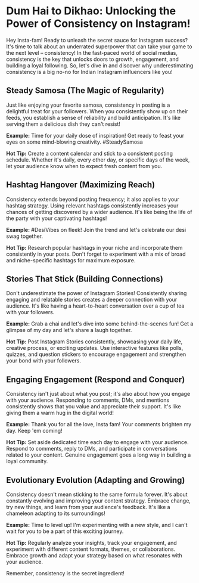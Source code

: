 # Dum Hai to Dikhao: Unlocking the Power of Consistency on Instagram!

Hey Insta-fam! Ready to unleash the secret sauce for Instagram success? It's time to talk about an underrated superpower that can take your game to the next level – consistency! In the fast-paced world of social medias, consistency is the key that unlocks doors to growth, engagement, and building a loyal following. So, let's dive in and discover why underestimating consistency is a big no-no for Indian Instagram influencers like you!

## Steady Samosa (The Magic of Regularity)

Just like enjoying your favorite samosa, consistency in posting is a delightful treat for your followers. When you consistently show up on their feeds, you establish a sense of reliability and build anticipation. It's like serving them a delicious dish they can't resist!

**Example:** Time for your daily dose of inspiration! Get ready to feast your eyes on some mind-blowing creativity. #SteadySamosa

**Hot Tip:** Create a content calendar and stick to a consistent posting schedule. Whether it's daily, every other day, or specific days of the week, let your audience know when to expect fresh content from you.

## Hashtag Hangover (Maximizing Reach)

Consistency extends beyond posting frequency; it also applies to your hashtag strategy. Using relevant hashtags consistently increases your chances of getting discovered by a wider audience. It's like being the life of the party with your captivating hashtags!

**Example:** #DesiVibes on fleek! Join the trend and let's celebrate our desi swag together.

**Hot Tip:** Research popular hashtags in your niche and incorporate them consistently in your posts. Don't forget to experiment with a mix of broad and niche-specific hashtags for maximum exposure.

## Stories That Stick (Building Connections)

Don't underestimate the power of Instagram Stories! Consistently sharing engaging and relatable stories creates a deeper connection with your audience. It's like having a heart-to-heart conversation over a cup of tea with your followers.

**Example:** Grab a chai and let's dive into some behind-the-scenes fun! Get a glimpse of my day and let's share a laugh together.

**Hot Tip:** Post Instagram Stories consistently, showcasing your daily life, creative process, or exciting updates. Use interactive features like polls, quizzes, and question stickers to encourage engagement and strengthen your bond with your followers.

## Engaging Engagement (Respond and Conquer)

Consistency isn't just about what you post; it's also about how you engage with your audience. Responding to comments, DMs, and mentions consistently shows that you value and appreciate their support. It's like giving them a warm hug in the digital world!

**Example:** Thank you for all the love, Insta fam! Your comments brighten my day. Keep 'em coming!

**Hot Tip:** Set aside dedicated time each day to engage with your audience. Respond to comments, reply to DMs, and participate in conversations related to your content. Genuine engagement goes a long way in building a loyal community.

## Evolutionary Evolution (Adapting and Growing)

Consistency doesn't mean sticking to the same formula forever. It's about constantly evolving and improving your content strategy. Embrace change, try new things, and learn from your audience's feedback. It's like a chameleon adapting to its surroundings!

**Example:** Time to level up! I'm experimenting with a new style, and I can't wait for you to be a part of this exciting journey.

**Hot Tip:** Regularly analyze your insights, track your engagement, and experiment with different content formats, themes, or collaborations. Embrace growth and adapt your strategy based on what resonates with your audience.

Remember, consistency is the secret ingredient!